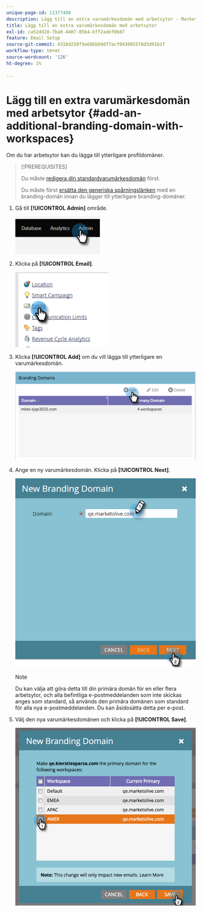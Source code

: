 ```yaml
---
unique-page-id: 11377408
description: Lägg till en extra varumärkesdomän med arbetsytor - Marketo Docs - produktdokumentation
title: Lägg till en extra varumärkesdomän med arbetsytor
exl-id: ca52dd28-7ba0-4407-85b4-bff2adef0b87
feature: Email Setup
source-git-commit: 431bd258f9a68bbb9df7acf043085578d3d91b1f
workflow-type: tm+mt
source-wordcount: '126'
ht-degree: 1%

---
```


# Lägg till en extra varumärkesdomän med arbetsytor {#add-an-additional-branding-domain-with-workspaces}

Om du har arbetsytor kan du lägga till ytterligare profildomäner.

>[!PREREQUISITES]
>
>Du måste [redigera din standardvarumärkesdomän](/help/marketo/product-docs/administration/email-setup/add-multiple-branding-domains/edit-your-default-branding-domain.md) först.
>
>Du måste först [ersätta den generiska spårningslänken](/help/marketo/product-docs/administration/email-setup/add-multiple-branding-domains/edit-your-default-branding-domain-with-workspaces.md) med en branding-domän innan du lägger till ytterligare branding-domäner.

1. Gå till **[!UICONTROL Admin]** område.

   ![](assets/add-an-additional-branding-domain-with-workspaces-1.png)

1. Klicka på **[!UICONTROL Email]**.

   ![](assets/add-an-additional-branding-domain-with-workspaces-2.png)

1. Klicka **[!UICONTROL Add]** om du vill lägga till ytterligare en varumärkesdomän.

   ![](assets/add-an-additional-branding-domain-with-workspaces-3.png)

1. Ange en ny varumärkesdomän. Klicka på **[!UICONTROL Next]**.

   ![](assets/add-an-additional-branding-domain-with-workspaces-4.png)

   >[!NOTE]
   >
   >Du kan välja att göra detta till din primära domän för en eller flera arbetsytor, och alla befintliga e-postmeddelanden som inte skickas anges som standard, så används den primära domänen som standard för alla nya e-postmeddelanden. Du kan åsidosätta detta per e-post.

1. Välj den nya varumärkesdomänen och klicka på **[!UICONTROL Save]**.

   ![](assets/add-an-additional-branding-domain-with-workspaces-5.png)
